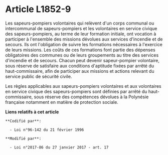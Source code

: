 # Article L1852-9

Les sapeurs-pompiers volontaires qui relèvent d'un corps communal ou intercommunal de sapeurs-pompiers et les volontaires en
service civique des sapeurs-pompiers, au terme de leur formation initiale, ont vocation à participer à l'ensemble des
missions dévolues aux services d'incendie et de secours. Ils ont l'obligation de suivre les formations nécessaires à
l'exercice de leurs missions. Les coûts de ces formations font partie des dépenses obligatoires des communes ou de leurs
groupements au titre des services d'incendie et de secours. Chacun peut devenir sapeur-pompier volontaire, sous réserve de
satisfaire aux conditions d'aptitude fixées par arrêté du haut-commissaire, afin de participer aux missions et actions
relevant du service public de sécurité civile.

Les règles applicables aux sapeurs-pompiers volontaires et aux volontaires en service civique des sapeurs-pompiers sont
définies par arrêté du haut-commissaire, sous réserve des compétences dévolues à la Polynésie française notamment en matière
de protection sociale.

**Liens relatifs à cet article**

	**Codifié par**:

	  - Loi n°96-142 du 21 février 1996

	**Modifié par**:

	  - Loi n°2017-86 du 27 janvier 2017 - art. 17
